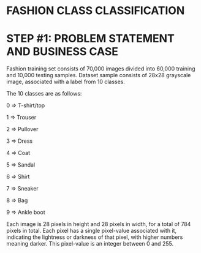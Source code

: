 # FASHION CLASS CLASSIFICATION

# STEP #1: PROBLEM STATEMENT AND BUSINESS CASE

Fashion training set consists of 70,000 images divided into 60,000 training and 10,000 testing samples. Dataset sample consists of 28x28 grayscale image, associated with a label from 10 classes.

The 10 classes are as follows:  

0 => T-shirt/top

1 => Trouser

2 => Pullover

3 => Dress

4 => Coat

5 => Sandal

6 => Shirt

7 => Sneaker

8 => Bag

9 => Ankle boot

Each image is 28 pixels in height and 28 pixels in width, for a total of 784 pixels in total. Each pixel has a single pixel-value associated with it, indicating the lightness or darkness of that pixel, with higher numbers meaning darker. This pixel-value is an integer between 0 and 255.
